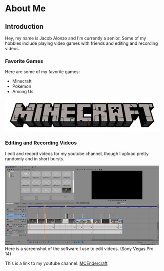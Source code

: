 # About Me

## Introduction
Hey, my name is Jacob Alonzo and I'm currently a senior. Some of my hobbies include playing video games with friends and editing and recording videos.

### Favorite Games
Here are some of my favorite games:
<ul>
  <li>Minecraft</li>
  <li>Pokemon</li>
  <li>Among Us</li>
</ul>

![MinecraftLogo](LogoMinecraft.png)

### Editing and Recording Videos
I edit and record videos for my youtube channel, though I upload pretty randomly and in short bursts.

![Editing](Editing.PNG)
Here is a screenshot of the software I use to edit videos. (Sony Vegas Pro 14)

This is a link to my youtube channel: [MCEndercraft](https://www.youtube.com/c/MCEndercraft/)

